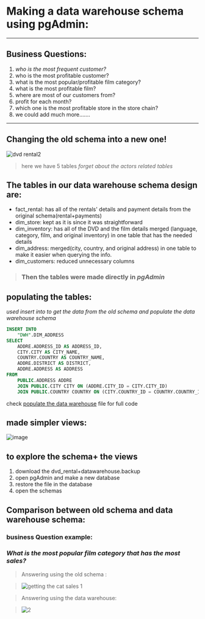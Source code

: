 # **Making a data warehouse schema using pgAdmin:**
---
## **Business Questions**:
1. *who is the most frequent customer?*
2. who is the most profitable customer?
3. what is the most popular/profitable film category?
4. what is the most profitable film?
5. where are most of our customers from?
6. profit for each month?
7. which one is the most profitable store in the store chain?
8. we could add much more.......
---
## Changing the old schema into a new one!
   ![dvd rental2](https://github.com/user-attachments/assets/69a8c8a6-b5a3-47b5-b280-f1136b2589b0)
> here we have 5 tables _forget about the actors related tables_
## The tables in our data warehouse schema design are:
-  fact_rental: has all of the rentals' details and payment details from the original schema(rental+payments)
-  dim_store: kept as it is since it was straightforward
-  dim_inventory: has all of the DVD and the film details merged (language, category, film, and original inventory) in one table that has the needed details
-  dim_address: merged(city, country, and original address) in one table to make it easier when querying the info.
-  dim_customers: reduced unnecessary columns
> ### Then the tables were made directly in ***pgAdmin***

## populating the tables:
*used insert into to get the data from the old schema and populate the data warehouse schema*
```sql
INSERT INTO
	"DWH".DIM_ADDRESS
SELECT
	ADDRE.ADDRESS_ID AS ADDRESS_ID,
	CITY.CITY AS CITY_NAME,
	COUNTRY.COUNTRY AS COUNTRY_NAME,
	ADDRE.DISTRICT AS DISTRICT,
	ADDRE.ADDRESS AS ADDRESS
FROM
	PUBLIC.ADDRESS ADDRE
	JOIN PUBLIC.CITY CITY ON (ADDRE.CITY_ID = CITY.CITY_ID)
	JOIN PUBLIC.COUNTRY COUNTRY ON (CITY.COUNTRY_ID = COUNTRY.COUNTRY_ID);
```
check [populate the data warehouse](https://github.com/HananMoAlnakhal/DataWareHouse_Learning/blob/main/dvdRental/populating%20the%20data%20warehouse.sql) file for full code

## made simpler views:
![image](https://github.com/user-attachments/assets/cc2d2f15-12ef-447c-9f02-c66c7b973f82)

## to explore the schema+ the views
1. download the dvd_rental+datawarehouse.backup
2. open pgAdmin and make a new database
3. restore the file in the database
4. open the schemas

## Comparison between old schema and data warehouse schema:
### business Question example:
### ***What is the most popular film category that has the most sales?***

> Answering using the old schema :

> ![getting the cat sales 1](https://github.com/user-attachments/assets/f0c28539-4c1b-449c-8ef1-71f682284710)

> Answering using the data warehouse:

> ![2](https://github.com/user-attachments/assets/44df16f5-1988-4510-b2a5-b648ff408973)
